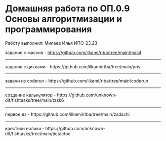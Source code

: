 # Домашняя работа по ОП.0.9 Основы алгоритмизации и программирования
Работу выполнил: Милаев Илья ИПО-23.23

задание с массив - https://github.com/ilkami/riba/tree/main/masif
<hr>
задания с циклами - https://github.com/ilkami/riba/tree/main/priv
<hr>
задачи из coderun - https://github.com/ilkami/riba/tree/main/coderun
<hr>
создание калькулятор - https://github.com/unknown-dlt/fishtasks/tree/main/task6
<hr>
первое дз - https://github.com/ilkami/riba/tree/main/zadachi
<hr>
крестики нолики - https://github.com/unknown-dlt/fishtasks/tree/main/tictactoe
